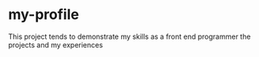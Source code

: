 # my-profile
This project tends to demonstrate my skills as a front end programmer the projects and my experiences
